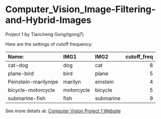 # Computer_Vision_Image-Filtering-and-Hybrid-Images
Project 1 by Tiancheng Gong(tgong7)

Here are the settings of cutoff frequency:

|Name:	               |IMG1      |IMG2     |cutoff_freq |
|:---------------------|:---------|:--------|-----------:|
|cat-dog               |dog       |cat      |           8|
|plane-bird            |bird      |plane    |           5|
|Peinstein-marilynipe  |marilyn   |einstein |           4|
|bicycle-motorcycle    |motorcycle|bicycle  |           5|
|submarine-fish        |fish      |submarine|           9|

See more details at: [Computer Vision Project 1 Website](http://all4win.github.io/projects/cv_proj1/index.html)

